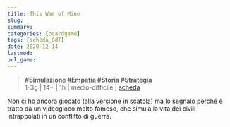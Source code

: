 ```yaml
---
title: This War of Mine
slug: 
summary: 
categories: [boardgame]
tags: [scheda_GdT]
date: 2020-12-14
lastmod: 
url_game: 
---
```

> **#Simulazione #Empatia #Storia #Strategia**  
> 1-3g | 14+ | 1h | medio-difficile | [scheda](https://www.boardgamegeek.com/boardgame/188920/war-mine-board-game)  

Non ci ho ancora giocato (alla versione in scatola) ma lo segnalo perché è tratto da un videogioco molto famoso, che simula la vita dei civili intrappolati in un conflitto di guerra.


